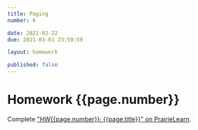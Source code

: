 ```yaml
---
title: Paging
number: 6

date: 2021-02-22
due: 2021-03-01 23:59:59

layout: homework

published: false
---
```


# Homework {{page.number}}

Complete ["HW{{page.number}}: {{page.title}}" on PrairieLearn](https://prairielearn.engr.illinois.edu/pl/).